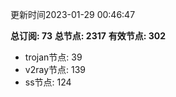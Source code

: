 更新时间2023-01-29 00:46:47

**总订阅: 73**
**总节点: 2317**
**有效节点: 302**
- trojan节点: 39
- v2ray节点: 139
- ss节点: 124
